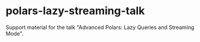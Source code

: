 # polars-lazy-streaming-talk
Support material for the talk "Advanced Polars: Lazy Queries and Streaming Mode".
